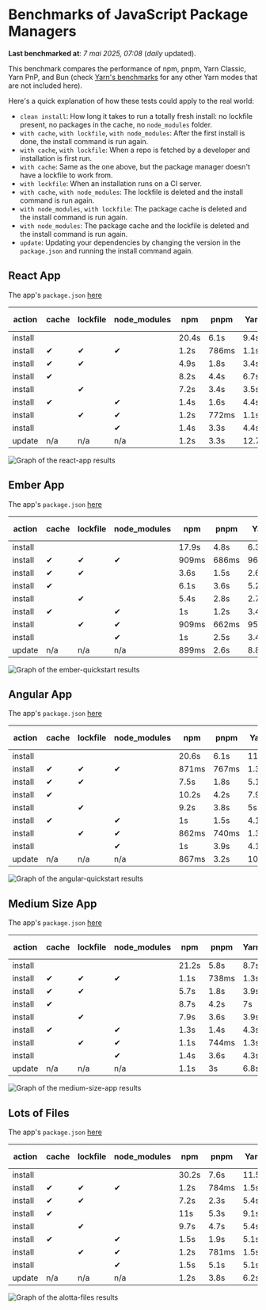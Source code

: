 # Benchmarks of JavaScript Package Managers

**Last benchmarked at**: _7 mai 2025, 07:08_ (_daily_ updated).

This benchmark compares the performance of npm, pnpm, Yarn Classic, Yarn PnP, and Bun (check [Yarn's benchmarks](https://yarnpkg.com/benchmarks) for any other Yarn modes that are not included here).

Here's a quick explanation of how these tests could apply to the real world:

- `clean install`: How long it takes to run a totally fresh install: no lockfile present, no packages in the cache, no `node_modules` folder.
- `with cache`, `with lockfile`, `with node_modules`: After the first install is done, the install command is run again.
- `with cache`, `with lockfile`: When a repo is fetched by a developer and installation is first run.
- `with cache`: Same as the one above, but the package manager doesn't have a lockfile to work from.
- `with lockfile`: When an installation runs on a CI server.
- `with cache`, `with node_modules`: The lockfile is deleted and the install command is run again.
- `with node_modules`, `with lockfile`: The package cache is deleted and the install command is run again.
- `with node_modules`: The package cache and the lockfile is deleted and the install command is run again.
- `update`: Updating your dependencies by changing the version in the `package.json` and running the install command again.

## React App

The app's `package.json` [here](./fixtures/react-app/package.json)

| action  | cache | lockfile | node_modules| npm | pnpm | Yarn | Yarn PnP | Bun |
| ---     | ---   | ---      | ---         | --- | ---  | ---  | ---      | --- |
| install |       |          |             | 20.4s | 6.1s | 9.4s | 4.4s | 1.5s |
| install | ✔     | ✔        | ✔           | 1.2s | 786ms | 1.1s | n/a | 34ms |
| install | ✔     | ✔        |             | 4.9s | 1.8s | 3.4s | 975ms | 461ms |
| install | ✔     |          |             | 8.2s | 4.4s | 6.7s | 4.1s | 434ms |
| install |       | ✔        |             | 7.2s | 3.4s | 3.5s | 969ms | 415ms |
| install | ✔     |          | ✔           | 1.4s | 1.6s | 4.4s | n/a | 36ms |
| install |       | ✔        | ✔           | 1.2s | 772ms | 1.1s | n/a | 31ms |
| install |       |          | ✔           | 1.4s | 3.3s | 4.4s | n/a | 31ms |
| update  | n/a | n/a | n/a | 1.2s | 3.3s | 12.7s | 6.3s | 35ms |

<img alt="Graph of the react-app results" src="results/img/react-app.svg" />

## Ember App

The app's `package.json` [here](./fixtures/ember-quickstart/package.json)

| action  | cache | lockfile | node_modules| npm | pnpm | Yarn | Yarn PnP | Bun |
| ---     | ---   | ---      | ---         | --- | ---  | ---  | ---      | --- |
| install |       |          |             | 17.9s | 4.8s | 6.3s | 3.6s | 1.2s |
| install | ✔     | ✔        | ✔           | 909ms | 686ms | 962ms | n/a | 28ms |
| install | ✔     | ✔        |             | 3.6s | 1.5s | 2.6s | 846ms | 375ms |
| install | ✔     |          |             | 6.1s | 3.6s | 5.2s | 3.2s | 367ms |
| install |       | ✔        |             | 5.4s | 2.8s | 2.7s | 837ms | 351ms |
| install | ✔     |          | ✔           | 1s | 1.2s | 3.4s | n/a | 27ms |
| install |       | ✔        | ✔           | 909ms | 662ms | 957ms | n/a | 25ms |
| install |       |          | ✔           | 1s | 2.5s | 3.4s | n/a | 25ms |
| update  | n/a | n/a | n/a | 899ms | 2.6s | 8.8s | 4.5s | 27ms |

<img alt="Graph of the ember-quickstart results" src="results/img/ember-quickstart.svg" />

## Angular App

The app's `package.json` [here](./fixtures/angular-quickstart/package.json)

| action  | cache | lockfile | node_modules| npm | pnpm | Yarn | Yarn PnP | Bun |
| ---     | ---   | ---      | ---         | --- | ---  | ---  | ---      | --- |
| install |       |          |             | 20.6s | 6.1s | 11.6s | 4.4s | 1.7s |
| install | ✔     | ✔        | ✔           | 871ms | 767ms | 1.3s | n/a | 29ms |
| install | ✔     | ✔        |             | 7.5s | 1.8s | 5.1s | 1.1s | 877ms |
| install | ✔     |          |             | 10.2s | 4.2s | 7.9s | 4s | 827ms |
| install |       | ✔        |             | 9.2s | 3.8s | 5s | 1.1s | 834ms |
| install | ✔     |          | ✔           | 1s | 1.5s | 4.1s | n/a | 28ms |
| install |       | ✔        | ✔           | 862ms | 740ms | 1.3s | n/a | 26ms |
| install |       |          | ✔           | 1s | 3.9s | 4.1s | n/a | 26ms |
| update  | n/a | n/a | n/a | 867ms | 3.2s | 10.4s | 4.2s | 32ms |

<img alt="Graph of the angular-quickstart results" src="results/img/angular-quickstart.svg" />

## Medium Size App

The app's `package.json` [here](./fixtures/medium-size-app/package.json)

| action  | cache | lockfile | node_modules| npm | pnpm | Yarn | Yarn PnP | Bun |
| ---     | ---   | ---      | ---         | --- | ---  | ---  | ---      | --- |
| install |       |          |             | 21.2s | 5.8s | 8.7s | 4.6s | 1.4s |
| install | ✔     | ✔        | ✔           | 1.1s | 738ms | 1.3s | n/a | 31ms |
| install | ✔     | ✔        |             | 5.7s | 1.8s | 3.9s | 1.1s | 477ms |
| install | ✔     |          |             | 8.7s | 4.2s | 7s | 4.1s | 476ms |
| install |       | ✔        |             | 7.9s | 3.6s | 3.9s | 1.1s | 457ms |
| install | ✔     |          | ✔           | 1.3s | 1.4s | 4.3s | n/a | 31ms |
| install |       | ✔        | ✔           | 1.1s | 744ms | 1.3s | n/a | 29ms |
| install |       |          | ✔           | 1.4s | 3.6s | 4.3s | n/a | 28ms |
| update  | n/a | n/a | n/a | 1.1s | 3s | 6.8s | 4.2s | 40ms |

<img alt="Graph of the medium-size-app results" src="results/img/medium-size-app.svg" />

## Lots of Files

The app's `package.json` [here](./fixtures/alotta-files/package.json)

| action  | cache | lockfile | node_modules| npm | pnpm | Yarn | Yarn PnP | Bun |
| ---     | ---   | ---      | ---         | --- | ---  | ---  | ---      | --- |
| install |       |          |             | 30.2s | 7.6s | 11.5s | 5.4s | 2s |
| install | ✔     | ✔        | ✔           | 1.2s | 784ms | 1.5s | n/a | 40ms |
| install | ✔     | ✔        |             | 7.2s | 2.3s | 5.4s | 1.3s | 720ms |
| install | ✔     |          |             | 11s | 5.3s | 9.1s | 4.9s | 713ms |
| install |       | ✔        |             | 9.7s | 4.7s | 5.4s | 1.3s | 709ms |
| install | ✔     |          | ✔           | 1.5s | 1.9s | 5.1s | n/a | 39ms |
| install |       | ✔        | ✔           | 1.2s | 781ms | 1.5s | n/a | 35ms |
| install |       |          | ✔           | 1.5s | 5.1s | 5.1s | n/a | 35ms |
| update  | n/a | n/a | n/a | 1.2s | 3.8s | 6.2s | 5s | 95ms |

<img alt="Graph of the alotta-files results" src="results/img/alotta-files.svg" />